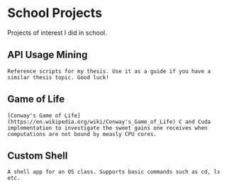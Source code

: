 # School Projects
Projects of interest I did in school.

## API Usage Mining
    Reference scripts for my thesis. Use it as a guide if you have a similar thesis topic. Good luck!
## Game of Life
    [Conway's Game of Life](https://en.wikipedia.org/wiki/Conway's_Game_of_Life) C and Cuda implementation to investigate the sweet gains one receives when computations are not bound by measly CPU cores.
## Custom Shell
    A shell app for an OS class. Supports basic commands such as cd, ls etc.



